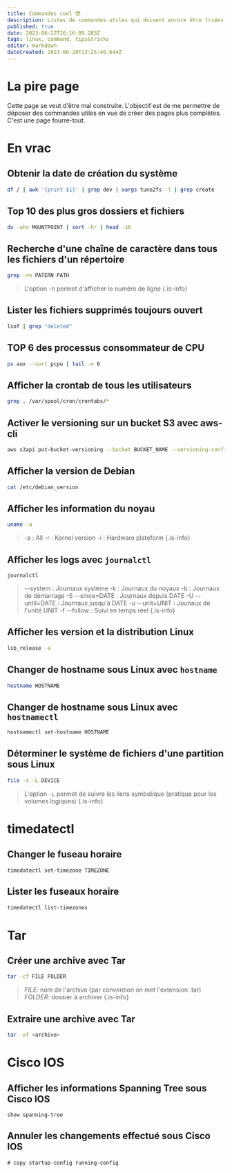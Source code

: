```yaml
---
title: Commandes cool 😎
description: Listes de commandes utiles qui doivent encore être triées
published: true
date: 2023-06-22T16:16:09.283Z
tags: linux, command, tips&tricks
editor: markdown
dateCreated: 2023-06-20T13:25:40.644Z
---
```


# La pire page
Cette page se veut d'être mal construite. L'objectif est de me permettre de déposer des commandes utiles en vue de créer des pages plus complètes. C'est une page fourre-tout.

# En vrac
## Obtenir la date de création du système
```bash
df / | awk '{print $1}' | grep dev | xargs tune2fs -l | grep create
```

## Top 10 des plus gros dossiers et fichiers
```bash
du -ahx MOUNTPOINT | sort -hr | head -10
```

## Recherche d'une chaîne de caractère dans tous les fichiers d'un répertoire
```bash
grep -rn PATERN PATH
```
> L'option -n permet d'afficher le numéro de ligne
{.is-info}

## Lister les fichiers supprimés toujours ouvert
```bash
lsof | grep "deleted"
```

## TOP 6 des processus consommateur de CPU
```bash
ps aux --sort pcpu | tail -n 6
```

## Afficher la crontab de tous les utilisateurs
```bash
grep . /var/spool/cron/crontabs/*
```

## Activer le versioning sur un bucket S3 avec aws-cli
```bash
aws s3api put-bucket-versioning --bucket BUCKET_NAME --versioning-configuration Status=Enabled
```

## Afficher la version de Debian
```bash
cat /etc/debian_version
```

## Afficher les information du noyau
```bash
uname -a
```
> -a : All
> -r : Kernel version
> -i : Hardware plateform
{.is-info}

## Afficher les logs avec `journalctl`
```
journalctl
```
> --system : Journaux système
> -k : Journaux du noyaux
> -b : Journaux de démarrage
> -S --since=DATE : Journaux depuis DATE
> -U --until=DATE : Journaux jusqu'à DATE
> -u --unit=UNIT : Jounaux de l'unité UNIT
> -f --follow : Suivi en temps réel
{.is-info}

## Afficher les version et la distribution Linux
```bash
lsb_release -a
```

## Changer de hostname sous Linux avec `hostname`
```bash
hostname HOSTNAME
```

## Changer de hostname sous Linux avec `hostnamectl`
```bash
hostnamectl set-hostname HOSTNAME
```

## Déterminer le système de fichiers d'une partition sous Linux
```bash
file -s -L DEVICE
```
> L'option `-L` permet de suivre les liens symbolique (pratique pour les volumes logiques)
{.is-info}

# timedatectl
## Changer le fuseau horaire
```
timedatectl set-timezone TIMEZONE
```

## Lister les fuseaux horaire
```bash
timedatectl list-timezones
```

# Tar
## Créer une archive avec Tar
```bash
tar -cf FILE FOLDER
```
> *FILE*: nom de l'archive (par convention on met l'extension .tar) 
> *FOLDER*: dossier à archiver
{.is-info}

## Extraire une archive avec Tar
```bash
tar -xf <archive>
```

# Cisco IOS
## Afficher les informations Spanning Tree sous Cisco IOS
```
show spanning-tree
```

## Annuler les changements effectué sous Cisco IOS
```
# copy startup-config running-config
```